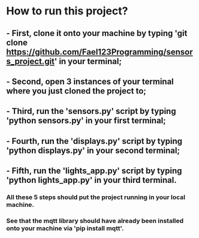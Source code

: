 # How to run this project?
## - First, clone it onto your machine by typing 'git clone https://github.com/Fael123Programming/sensors_project.git' in your terminal;
## - Second, open 3 instances of your terminal where you just cloned the project to;
## - Third, run the 'sensors.py' script by typing 'python sensors.py' in your first terminal;
## - Fourth, run the 'displays.py' script by typing 'python displays.py' in your second terminal;
## - Fifth, run the 'lights_app.py' script by typing 'python lights_app.py' in your third terminal.
### All these 5 steps should put the project running in your local machine.
### See that the mqtt library should have already been installed onto your machine via 'pip install mqtt'.

